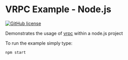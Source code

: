 # VRPC Example - Node.js
[![GitHub license](https://img.shields.io/badge/license-MIT-blue.svg)](https://raw.githubusercontent.com/bheisen/vrpc-nodejs-example/master/LICENSE)

Demonstrates the usage of [vrpc](https://github.com/bheisen/vrpc#readme) within
a node.js project

To run the example simply type:

```
npm start
```
